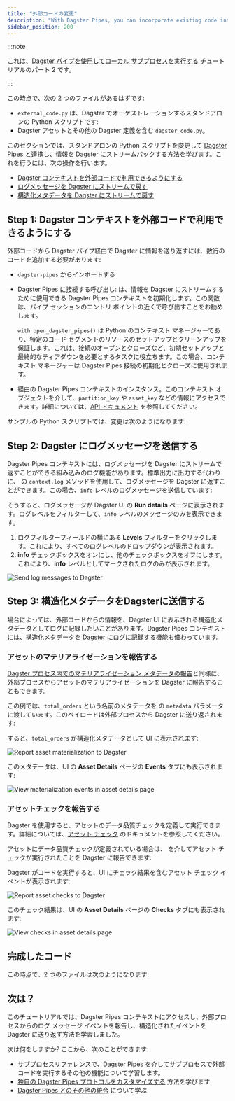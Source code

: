 ```yaml
---
title: "外部コードの変更"
description: "With Dagster Pipes, you can incorporate existing code into Dagster without huge refactors. This guide shows you how to modify existing code to work with Dagster Pipes."
sidebar_position: 200
---
```


:::note

これは、[Dagster パイプを使用してローカル サブプロセスを実行する](index.md) チュートリアルのパート 2 です。

:::

この時点で、次の 2 つのファイルがあるはずです:

- `external_code.py` は、Dagster でオーケストレーションするスタンドアロンの Python スクリプトです:
- Dagster アセットとその他の Dagster 定義を含む `dagster_code.py`。

このセクションでは、スタンドアロンの Python スクリプトを変更して [Dagster Pipes](/guides/build/external-pipelines/) と連携し、情報を Dagster にストリームバックする方法を学びます。これを行うには、次の操作を行います。

- [Dagster コンテキストを外部コードで利用できるようにする](#step-1-make-dagster-context-available-in-external-code)
- [ログメッセージを Dagster にストリームで戻す](#step-2-send-log-messages-to-dagster)
- [構造化メタデータを Dagster にストリームで戻す](#step-3-send-structured-metadata-to-dagster)

## Step 1: Dagster コンテキストを外部コードで利用できるようにする

外部コードから Dagster パイプ経由で Dagster に情報を送り返すには、数行のコードを追加する必要があります:

- `dagster-pipes` からインポートする

- Dagster Pipes に接続する呼び出し: <PyObject section="libraries" module="dagster_pipes" object="open_dagster_pipes"/> は、情報を Dagster にストリームするために使用できる Dagster Pipes コンテキストを初期化します。この関数は、パイプ セッションのエントリ ポイントの近くで呼び出すことをお勧めします。

  `with open_dagster_pipes()` は Python のコンテキスト マネージャーであり、特定のコード セグメントのリソースのセットアップとクリーンアップを保証します。これは、接続のオープンとクローズなど、初期セットアップと最終的なティアダウンを必要とするタスクに役立ちます。この場合、コンテキスト マネージャーは Dagster Pipes 接続の初期化とクローズに使用されます。

- <PyObject section="libraries" module="dagster_pipes" object="PipesContext.get" /> 経由の Dagster Pipes コンテキストのインスタンス。このコンテキスト オブジェクトを介して、`partition_key` や `asset_key` などの情報にアクセスできます。詳細については、[API ドキュメント](/api/python-api/libraries/dagster-pipes#dagster_pipes.PipesContext) を参照してください。

サンプルの Python スクリプトでは、変更は次のようになります:

<CodeExample path="docs_snippets/docs_snippets/guides/dagster/dagster_pipes/subprocess/part_2/step_1/external_code.py" lineStart="3" />

## Step 2: Dagster にログメッセージを送信する

Dagster Pipes コンテキストには、ログメッセージを Dagster にストリームで返すことができる組み込みのログ機能があります。標準出力に出力する代わりに、<PyObject section="libraries" module="dagster_pipes" object="PipesContext" /> の `​​context.log` メソッドを使用して、ログメッセージを Dagster に返すことができます。この場合、`info` レベルのログメッセージを送信しています:


<CodeExample path="docs_snippets/docs_snippets/guides/dagster/dagster_pipes/subprocess/part_2/step_2/external_code.py" />

そうすると、ログメッセージが Dagster UI の **Run details** ページに表示されます。ログレベルをフィルターして、`info` レベルのメッセージのみを表示できます。

1. ログフィルターフィールドの横にある **Levels** フィルターをクリックします。これにより、すべてのログレベルのドロップダウンが表示されます。
2. **info** チェックボックスをオンにし、他のチェックボックスをオフにします。これにより、**info** レベルとしてマークされたログのみが表示されます。

![Send log messages to Dagster](/images/guides/build/external-pipelines/subprocess/part-2-step-2-log-level.png)

## Step 3: 構造化メタデータをDagsterに送信する

場合によっては、外部コードからの情報を、Dagster UI に表示される構造化メタデータとしてログに記録したいことがあります。Dagster Pipes コンテキストには、構造化メタデータを Dagster にログに記録する機能も備わっています。

### アセットのマテリアライゼーションを報告する

[Dagster プロセス内でのマテリアライゼーション メタデータの報告](/guides/build/assets/metadata-and-tags/)と同様に、外部プロセスからアセットのマテリアライゼーションを Dagster に報告することもできます。

この例では、`total_orders` という名前のメタデータを <PyObject section="libraries" module="dagster_pipes" object="PipesContext" method="report_asset_materialization" /> の `​​metadata` パラメータに渡しています。このペイロードは外部プロセスから Dagster に送り返されます:


<CodeExample path="docs_snippets/docs_snippets/guides/dagster/dagster_pipes/subprocess/part_2/step_3_materialization/external_code.py" />

すると、`total_orders` が構造化メタデータとして UI に表示されます:

![Report asset materialization to Dagster](/images/guides/build/external-pipelines/subprocess/part-2-step-3-report-asset-materialization.png)

このメタデータは、UI の **Asset Details** ページの **Events** タブにも表示されます:

![View materialization events in asset details page](/images/guides/build/external-pipelines/subprocess/part-2-step-3-asset-details.png)

### アセットチェックを報告する

Dagster を使用すると、アセットのデータ品質チェックを定義して実行できます。詳細については、[アセット チェック](/guides/test/asset-checks) のドキュメントを参照してください。

アセットにデータ品質チェックが定義されている場合は、<PyObject section="libraries" module="dagster_pipes" object="PipesContext" method="report_asset_check" /> を介してアセット チェックが実行されたことを Dagster に報告できます:

<Tabs>
<TabItem value="外部コードから報告する">


<CodeExample path="docs_snippets/docs_snippets/guides/dagster/dagster_pipes/subprocess//part_2/step_3_check/external_code.py" />

</TabItem>
<TabItem value="Dagsterコードでアセットを定義する">

<CodeExample path="docs_snippets/docs_snippets/guides/dagster/dagster_pipes/subprocess/part_2/step_3_check/dagster_code.py" />

</TabItem>
</Tabs>

Dagster がコードを実行すると、UI にチェック結果を含むアセット チェック イベントが表示されます:

![Report asset checks to Dagster](/images/guides/build/external-pipelines/subprocess/part-2-step-3-report-asset-check.png)

このチェック結果は、UI の **Asset Details** ページの **Checks** タブにも表示されます:

![View checks in asset details page](/images/guides/build/external-pipelines/subprocess/part-2-step-3-check-tab.png)

## 完成したコード

この時点で、2 つのファイルは次のようになります:

<Tabs>
<TabItem value="external_code.py の外部コード">

<CodeExample path="docs_snippets/docs_snippets/guides/dagster/dagster_pipes/subprocess/part_2/step_3_check/external_code.py" />

</TabItem>
<TabItem value="dagster_code.py の Dagster コード">

<CodeExample path="docs_snippets/docs_snippets/guides/dagster/dagster_pipes/subprocess/part_2/step_3_check/dagster_code.py" />

</TabItem>
</Tabs>

## 次は？

このチュートリアルでは、Dagster Pipes コンテキストにアクセスし、外部プロセスからのログ メッセージ イベントを報告し、構造化されたイベントを Dagster に送り返す方法を学習しました。

次は何をしますか? ここから、次のことができます:

- [サブプロセスリファレンス](reference)で、Dagster Pipes を介してサブプロセスで外部コードを実行するその他の機能について学習します。
- [独自の Dagster Pipes プロトコルをカスタマイズする](/guides/build/external-pipelines/dagster-pipes-details-and-customization) 方法を学びます
- [Dagster Pipes とのその他の統合](/guides/build/external-pipelines/) について学ぶ
